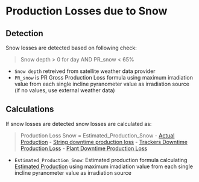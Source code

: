 # Production Losses due to Snow

## Detection
Snow losses are detected based on following check:

> Snow depth > 0 for day AND PR_snow < 65%

- `Snow depth` retreived from satellite weather data provider 
- `PR_snow` is PR Gross Production Loss formula using maximum irradiation value from each single incline pyranometer value as irradiation source (if no values, use external weather data)

## Calculations

If snow losses are detected snow losses are calculated as:

> Production Loss Snow = Estimated_Production_Snow - [Actual Production](../yield_and_weather/actual_production.md) - [String downtime production loss](string_down_time_production_losses.md) - [Trackers Downtime Production Loss](tracker_down_time_production_losses) - [Plant Downtime Production Loss](plant_down_time_production_losses) 

- `Estimated_Production_Snow`: Estimated production formula calculating [Estimated Production](../yield_and_weather/estimated_production.md) using maximum irradiation value from each single incline pyranometer value as irradiation source
    
